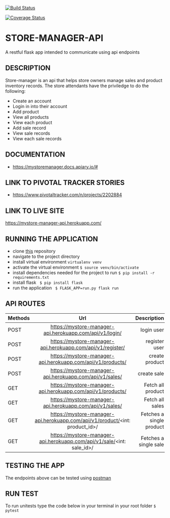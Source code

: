 [![Build Status](https://travis-ci.org/kelvinrandu/store-manager-api.svg?branch=develop)](https://travis-ci.org/kelvinrandu/store-manager-api)

[![Coverage Status](https://coveralls.io/repos/github/kelvinrandu/store-manager-api/badge.svg?branch=develop)](https://coveralls.io/github/kelvinrandu/store-manager-api?branch=develop)

# STORE-MANAGER-API
A restful  flask app intended to communicate using api endpoints

## DESCRIPTION
Store-manager is an api that helps store owners manage sales and product inventory records.
The store attendants have the priviledge to do the following:
- Create an  account
- Login in into their account
- Add product
- View all products
- View each product
- Add sale record
- View  sale records
- View each sale records

## DOCUMENTATION
- https://mystoremanager.docs.apiary.io/#

## LINK TO PIVOTAL TRACKER STORIES
- https://www.pivotaltracker.com/n/projects/2202884



## LINK TO LIVE SITE
https://mystore-manager-api.herokuapp.com/

## RUNNING THE APPLICATION
- clone [this](https://github.com/kelvinrandu/store-manager-api.git) repository
- navigate to the project directory
- install virtual environment
```virtualenv venv ```
- activate the virtual environment
```$ source venv/bin/activate```
- install dependencies needed for the project to run
``` $ pip install -r requirements.txt ```
- install flask
``` $ pip install flask```
- run the application
``` $ FLASK_APP=run.py flask run```

## API ROUTES

| Methods        | Url          | Description |
| ------------- |:-------------:| -----:|
| POST   | https://mystore-manager-api.herokuapp.com/api/v1/login/      |  login user      | 
| POST   | https://mystore-manager-api.herokuapp.com/api/v1/register/          |  register user         |
| POST   | https://mystore-manager-api.herokuapp.com/api/v1/products/        |  create product      | 
| POST   | https://mystore-manager-api.herokuapp.com/api/v1/sales/           |  create sale         | 
| GET     | https://mystore-manager-api.herokuapp.com/api/v1/products/       |  Fetch all product   |       
| GET     | https://mystore-manager-api.herokuapp.com/api/v1/sales/          |  Fetch all sales     |      
| GET     | https://mystore-manager-api.herokuapp.com/api/v1/product/<int: product_id>/ |  Fetches a single product   |
| GET     | https://mystore-manager-api.herokuapp.com/api/v1/sale/<int: sale_id>/  |  Fetches a single sale   |



## TESTING THE APP
 The endpoints above can be tested  using [postman](https://www.getpostman.com/)

## RUN TEST
To run unitests type the code below in your terminal in your root folder
``` $ pytest ```